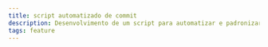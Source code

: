```yaml
---
title: script automatizado de commit
description: Desenvolvimento de um script para automatizar e padronizar os commits do projeto.
tags: feature
---
```

  
    